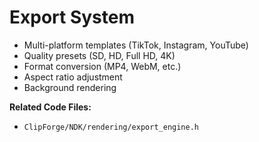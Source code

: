 # Export System

- Multi-platform templates (TikTok, Instagram, YouTube)
- Quality presets (SD, HD, Full HD, 4K)
- Format conversion (MP4, WebM, etc.)
- Aspect ratio adjustment
- Background rendering

**Related Code Files:**
- `ClipForge/NDK/rendering/export_engine.h`
